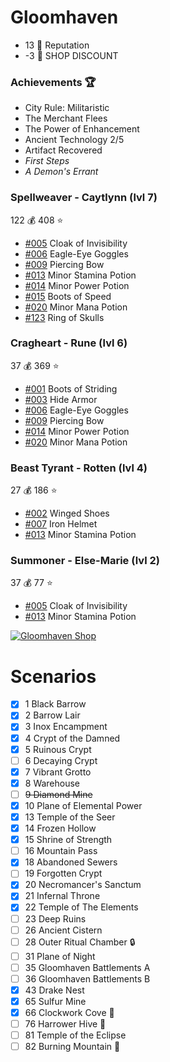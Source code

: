 # Gloomhaven
- 13 :crown: Reputation
- -3 :convenience_store: SHOP DISCOUNT

### Achievements :trophy:
- City Rule: Militaristic
- The Merchant Flees
- The Power of Enhancement
- Ancient Technology 2/5
- Artifact Recovered
- *First Steps*
- *A Demon's Errant*


### Spellweaver - Caytlynn (lvl 7)
122 :moneybag:
408 :star:
- [#005](https://gloomhavendb.com/items/5) Cloak of Invisibility
- [#006](https://gloomhavendb.com/items/6) Eagle-Eye Goggles
- [#009](https://gloomhavendb.com/items/9) Piercing Bow
- [#013](https://gloomhavendb.com/items/13) Minor Stamina Potion
- [#014](https://gloomhavendb.com/items/14) Minor Power Potion
- [#015](https://gloomhavendb.com/items/15) Boots of Speed
- [#020](https://gloomhavendb.com/items/20) Minor Mana Potion
- [#123](https://gloomhavendb.com/items/123) Ring of Skulls

### Cragheart - Rune (lvl 6)
37 :moneybag:
369 :star:
- [#001](https://gloomhavendb.com/items/1) Boots of Striding
- [#003](https://gloomhavendb.com/items/3) Hide Armor
- [#006](https://gloomhavendb.com/items/6) Eagle-Eye Goggles
- [#009](https://gloomhavendb.com/items/9) Piercing Bow
- [#014](https://gloomhavendb.com/items/14) Minor Power Potion
- [#020](https://gloomhavendb.com/items/20) Minor Mana Potion

### Beast Tyrant - Rotten (lvl 4)
27 :moneybag:
186 :star:
- [#002](https://gloomhavendb.com/items/2) Winged Shoes
- [#007](https://gloomhavendb.com/items/7) Iron Helmet
- [#013](https://gloomhavendb.com/items/13) Minor Stamina Potion

### Summoner - Else-Marie (lvl 2)
37 :moneybag:
77 :star:
- [#005](https://gloomhavendb.com/items/5) Cloak of Invisibility
- [#013](https://gloomhavendb.com/items/13) Minor Stamina Potion

[![Gloomhaven Shop](https://i.redd.it/kd95z4czz7511.jpg)](https://heisch.github.io/gloomhaven-item-db/#eyJhbGwiOmZhbHNlLCJwcm9zcGVyaXR5IjoyLCJpdGVtIjpbMTIzLDQ1LDExMiw3NSw4OV0sIml0ZW1zSW5Vc2UiOnsiMSI6MSwiMiI6MSwiMyI6MSwiNSI6MywiNiI6MywiNyI6MSwiOSI6MywiMTMiOjcsIjE0IjozLCIyMCI6MywiMTIzIjoxfSwic29sb0NsYXNzIjpbXSwiZGlzY291bnQiOjAsImRpc3BsYXlBcyI6ImltYWdlcyIsImVuYWJsZVN0b3JlU3RvY2tNYW5hZ2VtZW50Ijp0cnVlLCJsb2NrU3BvaWxlclBhbmVsIjp0cnVlfQ==)

# Scenarios
- [x] 1 Black Barrow 
- [x] 2 Barrow Lair 
- [x] 3 Inox Encampment 
- [x] 4 Crypt of the Damned
- [x] 5 Ruinous Crypt
- [ ] 6 Decaying Crypt 
- [x] 7 Vibrant Grotto 
- [x] 8 Warehouse 
- [ ] ~~9 Diamond Mine~~
- [x] 10 Plane of Elemental Power
- [x] 13 Temple of the Seer 
- [x] 14 Frozen Hollow 
- [x] 15 Shrine of Strength 
- [ ] 16 Mountain Pass
- [x] 18 Abandoned Sewers 
- [ ] 19 Forgotten Crypt
- [x] 20 Necromancer's Sanctum 
- [x] 21 Infernal Throne
- [x] 22 Temple of The Elements
- [ ] 23 Deep Ruins
- [ ] 26 Ancient Cistern
- [ ] 28 Outer Ritual Chamber :lock:
- [ ] 31 Plane of Night
- [ ] 35 Gloomhaven Battlements A
- [ ] 36 Gloomhaven Battlements B
- [x] 43 Drake Nest
- [x] 65 Sulfur Mine 
- [x] 66 Clockwork Cove :gift:
- [ ] 76 Harrower Hive :muscle:
- [ ] 81 Temple of the Eclipse
- [ ] 82 Burning Mountain :gift:

